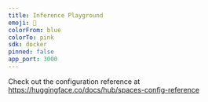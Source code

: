 ```yaml
---
title: Inference Playground
emoji: 🔋
colorFrom: blue
colorTo: pink
sdk: docker
pinned: false
app_port: 3000
---
```


Check out the configuration reference at https://huggingface.co/docs/hub/spaces-config-reference
